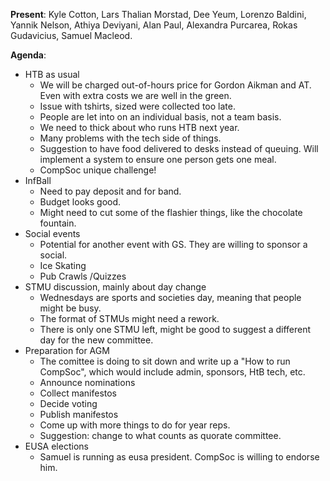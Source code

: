 ﻿---
date: 2020-06-06 6:30pm
---
**Present**:
Kyle Cotton, Lars Thalian Morstad, Dee Yeum, Lorenzo Baldini,  Yannik Nelson, Athiya Deviyani, Alan Paul, Alexandra Purcarea,  Rokas Gudavicius, Samuel Macleod.

**Agenda**:
* HTB as usual
	* We will be charged out-of-hours price for Gordon Aikman and AT.  Even with extra costs we are well in the green. 
	* Issue with tshirts, sized were collected too late. 
	* People are let into on an individual basis, not a team basis. 
	* We need to thick about who runs HTB next year.
	* Many problems with the tech side of things.
	* Suggestion to have food delivered to desks instead of queuing. Will implement a system to ensure one person gets one meal.
	* CompSoc unique challenge!
* InfBall
	* Need to pay deposit and for band.
	* Budget looks good.
	* Might need to cut some of the flashier things, like the chocolate fountain.
* Social events
	* Potential for another event with GS. They are willing to sponsor a social. 
	* Ice Skating
	* Pub Crawls /Quizzes
* STMU discussion, mainly about day change
	* Wednesdays are sports and societies day, meaning that people might be busy. 
	* The format of STMUs might need a rework.
	* There is only one STMU left, might be good to suggest a different day for the new committee.
* Preparation for AGM
	* The comittee is doing to sit down and write up a "How to run CompSoc", which would include admin, sponsors, HtB tech, etc.
	* Announce nominations
	* Collect manifestos
	* Decide voting
	* Publish manifestos
	* Come up with more things to do for year reps. 
	* Suggestion: change to what counts as quorate committee. 
* EUSA elections
	* Samuel is running as eusa president. CompSoc is willing to endorse him. 
